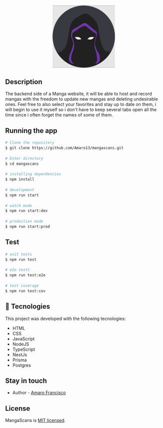 <p align="center">
  <img src="images/Manga.png" width="200" alt="Manga logo" />
</p>

## Description

The backend side of a Manga website, it will be able to host and record mangas with the freedom to update new mangas and deleting undesirable ones. Feel free to also select your favorites and stay up to date on them, i will begin to use it myself so i don't have to keep several tabs open all the time since i often forget the names of some of them.

## Running the app

```bash
# Clone the repository
$ git clone https://github.com/Amaro13/mangascans.git

# Enter directory
$ cd mangascans

# installing dependencies
$ npm install

# development
$ npm run start

# watch mode
$ npm run start:dev

# production mode
$ npm run start:prod
```

## Test

```bash
# unit tests
$ npm run test

# e2e tests
$ npm run test:e2e

# test coverage
$ npm run test:cov
```

## 🚀 Tecnologies

This project was developed with the following tecnologies:

- HTML
- CSS
- JavaScript
- NodeJS
- TypeScript
- NestJs
- Prisma
- Postgres

## Stay in touch

- Author - [Amaro Francisco](https://www.linkedin.com/in/amaroribeiro/)

## License

MangaScans is [MIT licensed](LICENSE).
